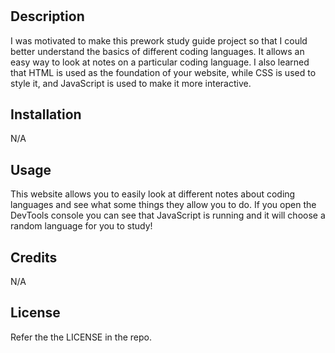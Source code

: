# <Your-Project-Title>

## Description

I was motivated to make this prework study guide project so that I could better understand the basics of different coding languages. It allows an easy way to look at notes on a particular coding language. I also learned that HTML is used as the foundation of your website, while CSS is used to style it, and JavaScript is used to make it more interactive.

## Installation

N/A

## Usage

This website allows you to easily look at different notes about coding languages and see what some things they allow you to do.
If you open the DevTools console you can see that JavaScript is running and it will choose a random language for you to study!

## Credits

N/A

## License

Refer the the LICENSE in the repo.

